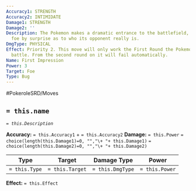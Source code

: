 ```yaml
---
Accuracy1: STRENGTH
Accuracy2: INTIMIDATE
Damage1: STRENGTH
Damage2: ''
Description: The Pokemon makes a dramatic entrance to the battlefield, taking the
  foe by surprise as to who its opponent really is.
DmgType: PHYSICAL
Effect: Priority 2. This move will only work the First Round the Pokemon is out in
  battle. From the second round on it will fail automatically.
Name: First Impression
Power: 3
Target: Foe
Type: Bug
---
```


#PokeroleSRD/Moves

## `= this.name` 
*`= this.Description`*

**Accuracy:** `= this.Accuracy1` + `= this.Accuracy2`
**Damage:** `= this.Power` `= choice(length(this.Damage1)=0, "","\+ "+ this.Damage1)` `= choice(length(this.Damage2)=0, "","\+ "+ this.Damage2)`

| Type          | Target          | Damage Type          | Power          |
| ------------- | --------------- | ---------------- | -------------- |
| `= this.Type` | `= this.Target` | `= this.DmgType` | `= this.Power` | 

**Effect:** `= this.Effect`